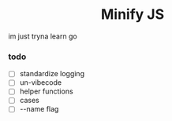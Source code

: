 <h1 align="center">Minify JS</h1>

im just tryna learn go

### todo

- [ ] standardize logging
- [ ] un-vibecode
- [ ] helper functions
- [ ] cases
- [ ] --name flag